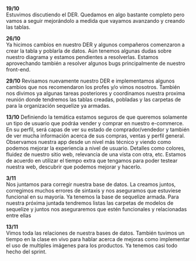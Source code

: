 **19/10**
<br>
Estuvimos discutiendo el DER. Quedamos en algo bastante completo pero vamos a seguir mejorándolo a medida que vayamos avanzando y creando las tablas.
<br>

**26/10**
<br>
Ya hicimos cambios en nuestro DER y algunos compañeros comenzaron a crear la tabla y poblarla de datos. Aún tenemos algunas dudas sobre nuestro diagrama y estamos pendientes a resolverlas. Estamos aprovechando también a resolver algunos bugs principalmente de nuestro front-end.
<br>

**29/10**
Revisamos nuevamente nuestro DER e implementamos algunos cambios que nos recomendaron los profes y/o vimos nosotros. También nos divimos ya algunas tareas posteriores y coordinamos nuestra proxima reunión donde tendremos las tablas creadas, pobladas y las carpetas de para la organización sequelize ya armadas.
<br>

**13/10**
Definiendo la temática estamos seguros de que queremos solamente un tipo de usuario que podráa vender y comprar en nuestro e-commerce. En su perfil, será capas de ver su estado de comprador/vendedor y también de ver mucha información acerca de sus compras, ventas y perfil general.
Observamos nuestra app desde un nivel más técnico y viendo como podemos mejorar la experiencia a nivel de usuario. Detalles como colores, fluidez de nuestro sitio web, relevancia de una vista con otra, etc. Estamos de acuerdo en utilizar el tiempo extra que tengamos para poder testear nuestra web, descubrir que podemos mejorar y hacerlo.
<br>

**3/11**
<br>
Nos juntamos para corregir nuestra base de datos. La creamos juntos, corregimos muchos errores de sintaxis y nos aseguramos que estuviese funcional en su mayoría. Ya tenemos la base de sequelize armada. Para nuestra próxima juntada tendremos listas las carpetas de modelos de sequelize y juntos nos aseguraremos que estén funcionales y relacionadas entre ellas
<br>

**13/11**
<br>
Vimos toda las relaciones de nuestra bases de datos. También tuvimos un tiempo en la clase en vivo para hablar acerca de mejoras como implementar el uso de multiples imágenes para los productos. Ya tenemos casi todo hecho del sprint.
<br>